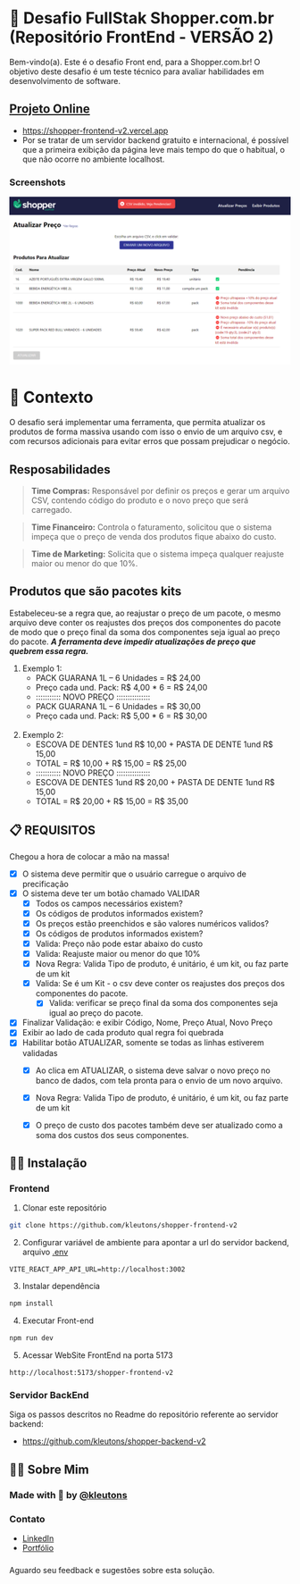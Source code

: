 # 🚀 Desafio FullStak Shopper.com.br (Repositório FrontEnd - VERSÃO 2)

Bem-vindo(a). Este é o desafio Front end, para a Shopper.com.br!
O objetivo deste desafio é um teste técnico para avaliar habilidades em desenvolvimento de software.

## [Projeto Online](https://shopper-frontend-v2.vercel.app)

- https://shopper-frontend-v2.vercel.app
- Por se tratar de um servidor backend gratuito e internacional, é possível que a primeira exibição da página leve mais tempo do que o habitual, o que não ocorre no ambiente localhost.

### Screenshots

![App Screenshot](.github/prototype.png)

# 🧠 Contexto

O desafio será implementar uma ferramenta, que permita atualizar os produtos de forma massiva usando com isso o envio de um arquivo csv, e com recursos adicionais para evitar erros que possam prejudicar o negócio.

## Resposabilidades 
> **Time Compras:** Responsável por definir os preços e gerar um arquivo CSV, contendo código do produto e o novo preço que será carregado.

> **Time Financeiro:** Controla o faturamento, solicitou que o sistema impeça que o preço de venda dos produtos fique abaixo do custo.

> **Time de Marketing:** Solicita que o sistema impeça qualquer reajuste maior ou menor do que 10%.

## Produtos que são pacotes kits
Estabeleceu-se a regra que, ao reajustar o preço de um pacote, o mesmo arquivo deve conter os reajustes dos preços dos componentes do pacote de modo que o preço final da soma dos componentes seja igual ao preço do pacote.
***A ferramenta deve impedir atualizações de preço que quebrem essa regra.***

1. Exemplo 1:
    - PACK GUARANA 1L – 6 Unidades = R$ 24,00
    - Preço cada und. Pack: R$ 4,00 * 6 = R$ 24,00
    - ::::::::::: NOVO PREÇO :::::::::::::::
    - PACK GUARANA 1L – 6 Unidades = R$ 30,00
    - Preço cada und. Pack: R$ 5,00 * 6 = R$ 30,00
<br><br>
2. Exemplo 2:
    - ESCOVA DE DENTES 1und R$ 10,00 + PASTA DE DENTE 1und R$ 15,00
    - TOTAL = R$ 10,00 + R$ 15,00 = R$ 25,00
    - ::::::::::: NOVO PREÇO :::::::::::::::
    - ESCOVA DE DENTES 1und R$ 20,00 + PASTA DE DENTE 1und R$ 15,00
    - TOTAL = R$ 20,00 + R$ 15,00 = R$ 35,00


## 📋 REQUISITOS

Chegou a hora de colocar a mão na massa!
- [x] O sistema deve permitir que o usuário carregue o arquivo de precificação
- [x] O sistema deve ter um botão chamado VALIDAR
    - [x] Todos os campos necessários existem?
    - [x] Os códigos de produtos informados existem?
    - [x] Os preços estão preenchidos e são valores numéricos validos? 
    - [x] Os códigos de produtos informados existem?
    - [x] Valida: Preço não pode estar abaixo do custo
    - [x] Valida: Reajuste maior ou menor do que 10%
    - [x] Nova Regra: Valida Tipo de produto, é unitário, é um kit, ou faz parte de um kit
    - [x] Valida: Se é um Kit - o csv deve conter os reajustes dos preços dos componentes do pacote.
        - [x] Valida: verificar se preço final da soma dos componentes seja igual ao preço do pacote.
- [x] Finalizar Validação: e exibir Código, Nome, Preço Atual, Novo Preço
- [x] Exibir ao lado de cada produto qual regra foi quebrada
- [x] Habilitar botão ATUALIZAR, somente se todas as linhas estiverem validadas
    - [x] Ao clica em ATUALIZAR, o sistema deve salvar o novo preço no banco de dados, com tela pronta para o envio de um novo arquivo. 
    - [x] Nova Regra: Valida Tipo de produto, é unitário, é um kit, ou faz parte de um kit
    - [x] O preço de custo dos pacotes também deve ser atualizado como a soma dos custos dos seus componentes.  


## 👨‍💻 Instalação

### Frontend

1. Clonar este repositório
```bash
git clone https://github.com/kleutons/shopper-frontend-v2
```

2. Configurar variável de ambiente para apontar a url do servidor backend, arquivo [.env](/.env)
```
VITE_REACT_APP_API_URL=http://localhost:3002
```

3. Instalar dependência 
```bash
npm install
```

4. Executar Front-end
```bash
npm run dev
```

5. Acessar WebSite FrontEnd na porta 5173
```
http://localhost:5173/shopper-frontend-v2
```

### Servidor BackEnd
Siga os passos descritos no Readme do repositório referente ao servidor backend: 
- https://github.com/kleutons/shopper-backend-v2

## 👨‍💻 Sobre Mim
### Made with 💙 by [@kleutons](https://github.com/kleutons)

### Contato
- [LinkedIn](https://www.linkedin.com/in/kleuton-novais/)
- [Portfólio](https://kleuton.dev)

###
Aguardo seu feedback e sugestões sobre esta solução.